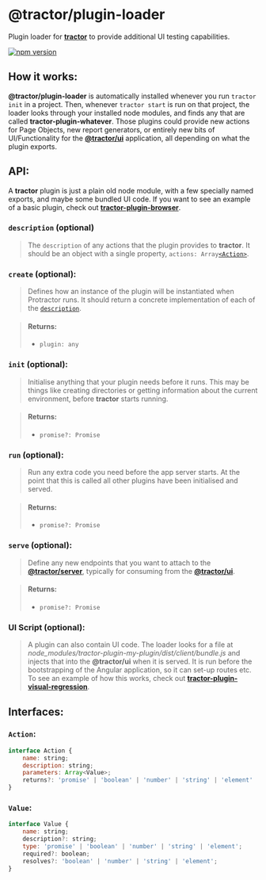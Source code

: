 # @tractor/plugin-loader

Plugin loader for [**tractor**](https://github.com/TradeMe/tractor) to provide additional UI testing capabilities.

[![npm version](https://img.shields.io/npm/v/@tractor/plugin-loader.svg)](https://www.npmjs.com/package/@tractor/plugin-loader)

## How it works:

**@tractor/plugin-loader** is automatically installed whenever you run `tractor init` in a project. Then, whenever `tractor start` is run on that project, the loader looks through your installed node modules, and finds any that are called **tractor-plugin-whatever**. Those plugins could provide new actions for Page Objects, new report generators, or entirely new bits of UI/Functionality for the [**@tractor/ui**](https://github.com/TradeMe/tractor/tree/master/packages/ui) application, all depending on what the plugin exports.

## API:

A **tractor** plugin is just a plain old node module, with a few specially named exports, and maybe some bundled UI code. If you want to see an example of a basic plugin, check out [**tractor-plugin-browser**](https://github.com/phenomnomnominal/tractor-plugin-browser).

### `description` (optional)

> The `description` of any actions that the plugin provides to **tractor**. It should be an object with a single property, `actions: Array`[`<Action>`](https://github.com/TradeMe/tractor/tree/master/packages/tractor-plugin-loader#action).

### `create` (optional):

> Defines how an instance of the plugin will be instantiated when Protractor runs. It should return a concrete implementation of each of the [`description`](https://github.com/TradeMe/tractor/tree/master/packages/tractor-plugin-loader#description-optional).

> #### Returns:
> * `plugin: any`

### `init` (optional):

> Initialise anything that your plugin needs before it runs. This may be things like creating directories or getting information about the current environment, before **tractor** starts running.

> #### Returns:
> * `promise?: Promise`

### `run` (optional):

> Run any extra code you need before the app server starts. At the point that this is called all other plugins have been initialised and served.

> #### Returns:
> * `promise?: Promise`

### `serve` (optional):

> Define any new endpoints that you want to attach to the [**@tractor/server**](https://github.com/TradeMe/tractor/tree/master/packages/tractor-server), typically for consuming from the [**@tractor/ui**](https://github.com/TradeMe/tractor/tree/master/packages/ui).

> #### Returns:
> * `promise?: Promise`

### UI Script (optional):

> A plugin can also contain UI code. The loader looks for a file at *node_modules/tractor-plugin-my-plugin/dist/client/bundle.js* and injects that into the **@tractor/ui** when it is served. It is run before the bootstrapping of the Angular application, so it can set-up routes etc. To see an example of how this works, check out [**tractor-plugin-visual-regression**](https://github.com/phenomnomnominal/tractor-plugin-visual-regression).

## Interfaces:

### `Action`:

```javascript
interface Action {
    name: string;
    description: string;
    parameters: Array<Value>;
    returns?: 'promise' | 'boolean' | 'number' | 'string' | 'element' | Value;
}
```

### `Value`:

```javascript
interface Value {
    name: string;
    description?: string;
    type: 'promise' | 'boolean' | 'number' | 'string' | 'element';
    required?: boolean;
    resolves?: 'boolean' | 'number' | 'string' | 'element';
}
```

